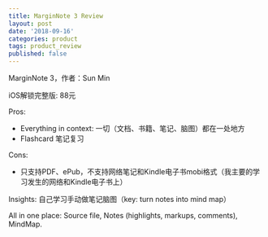 ```yaml
---
title: MarginNote 3 Review
layout: post
date: '2018-09-16'
categories: product
tags: product_review
published: false
---
```


MarginNote 3，作者：Sun Min

iOS解锁完整版: 88元 

Pros: 
- Everything in context: 一切（文档、书籍、笔记、脑图）都在一处地方 
- Flashcard 笔记复习 

Cons: 
- 只支持PDF、ePub，不支持网络笔记和Kindle电子书mobi格式（我主要的学习发生的网络和Kindle电子书上） 

Insights: 
自己学习手动做笔记脑图（key: turn notes into mind map） 

All in one place: Source file, Notes (highlights, markups, comments), MindMap. 


